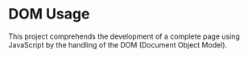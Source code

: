# DOM Usage

This project comprehends the development of a complete page using JavaScript by the handling of the DOM (Document Object Model). 